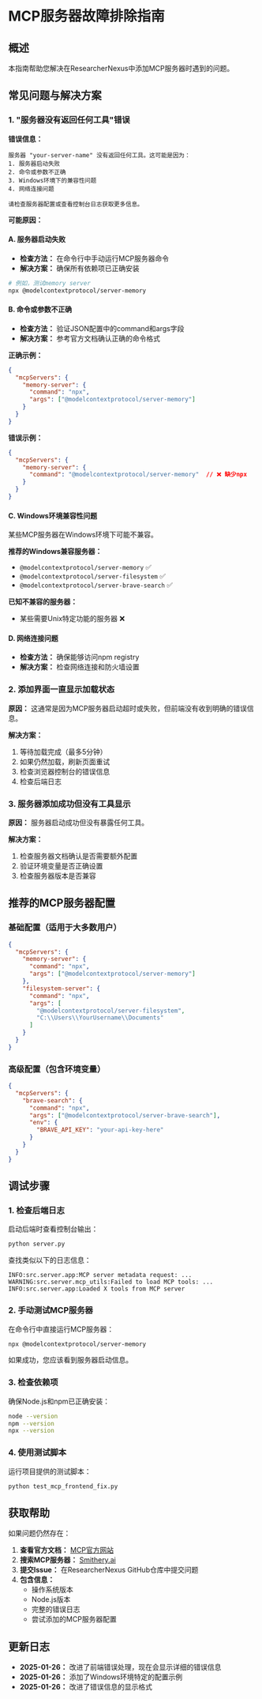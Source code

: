 # MCP服务器故障排除指南

## 概述

本指南帮助您解决在ResearcherNexus中添加MCP服务器时遇到的问题。

## 常见问题与解决方案

### 1. "服务器没有返回任何工具"错误

**错误信息：**
```
服务器 "your-server-name" 没有返回任何工具。这可能是因为：
1. 服务器启动失败
2. 命令或参数不正确
3. Windows环境下的兼容性问题
4. 网络连接问题

请检查服务器配置或查看控制台日志获取更多信息。
```

**可能原因：**

#### A. 服务器启动失败
- **检查方法：** 在命令行中手动运行MCP服务器命令
- **解决方案：** 确保所有依赖项已正确安装

```bash
# 例如，测试memory server
npx @modelcontextprotocol/server-memory
```

#### B. 命令或参数不正确
- **检查方法：** 验证JSON配置中的command和args字段
- **解决方案：** 参考官方文档确认正确的命令格式

**正确示例：**
```json
{
  "mcpServers": {
    "memory-server": {
      "command": "npx",
      "args": ["@modelcontextprotocol/server-memory"]
    }
  }
}
```

**错误示例：**
```json
{
  "mcpServers": {
    "memory-server": {
      "command": "@modelcontextprotocol/server-memory"  // ❌ 缺少npx
    }
  }
}
```

#### C. Windows环境兼容性问题
某些MCP服务器在Windows环境下可能不兼容。

**推荐的Windows兼容服务器：**
- `@modelcontextprotocol/server-memory` ✅
- `@modelcontextprotocol/server-filesystem` ✅
- `@modelcontextprotocol/server-brave-search` ✅

**已知不兼容的服务器：**
- 某些需要Unix特定功能的服务器 ❌

#### D. 网络连接问题
- **检查方法：** 确保能够访问npm registry
- **解决方案：** 检查网络连接和防火墙设置

### 2. 添加界面一直显示加载状态

**原因：** 这通常是因为MCP服务器启动超时或失败，但前端没有收到明确的错误信息。

**解决方案：**
1. 等待加载完成（最多5分钟）
2. 如果仍然加载，刷新页面重试
3. 检查浏览器控制台的错误信息
4. 检查后端日志

### 3. 服务器添加成功但没有工具显示

**原因：** 服务器启动成功但没有暴露任何工具。

**解决方案：**
1. 检查服务器文档确认是否需要额外配置
2. 验证环境变量是否正确设置
3. 检查服务器版本是否兼容

## 推荐的MCP服务器配置

### 基础配置（适用于大多数用户）

```json
{
  "mcpServers": {
    "memory-server": {
      "command": "npx",
      "args": ["@modelcontextprotocol/server-memory"]
    },
    "filesystem-server": {
      "command": "npx",
      "args": [
        "@modelcontextprotocol/server-filesystem",
        "C:\\Users\\YourUsername\\Documents"
      ]
    }
  }
}
```

### 高级配置（包含环境变量）

```json
{
  "mcpServers": {
    "brave-search": {
      "command": "npx",
      "args": ["@modelcontextprotocol/server-brave-search"],
      "env": {
        "BRAVE_API_KEY": "your-api-key-here"
      }
    }
  }
}
```

## 调试步骤

### 1. 检查后端日志

启动后端时查看控制台输出：
```bash
python server.py
```

查找类似以下的日志信息：
```
INFO:src.server.app:MCP server metadata request: ...
WARNING:src.server.mcp_utils:Failed to load MCP tools: ...
INFO:src.server.app:Loaded X tools from MCP server
```

### 2. 手动测试MCP服务器

在命令行中直接运行MCP服务器：
```bash
npx @modelcontextprotocol/server-memory
```

如果成功，您应该看到服务器启动信息。

### 3. 检查依赖项

确保Node.js和npm已正确安装：
```bash
node --version
npm --version
npx --version
```

### 4. 使用测试脚本

运行项目提供的测试脚本：
```bash
python test_mcp_frontend_fix.py
```

## 获取帮助

如果问题仍然存在：

1. **查看官方文档：** [MCP官方网站](https://modelcontextprotocol.io/)
2. **搜索MCP服务器：** [Smithery.ai](https://smithery.ai/)
3. **提交Issue：** 在ResearcherNexus GitHub仓库中提交问题
4. **包含信息：**
   - 操作系统版本
   - Node.js版本
   - 完整的错误日志
   - 尝试添加的MCP服务器配置

## 更新日志

- **2025-01-26：** 改进了前端错误处理，现在会显示详细的错误信息
- **2025-01-26：** 添加了Windows环境特定的配置示例
- **2025-01-26：** 改进了错误信息的显示格式 